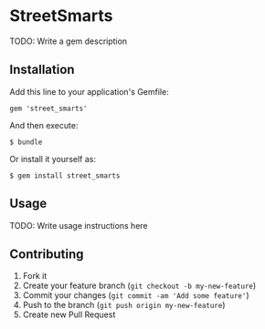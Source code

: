 # StreetSmarts

TODO: Write a gem description

## Installation

Add this line to your application's Gemfile:

    gem 'street_smarts'

And then execute:

    $ bundle

Or install it yourself as:

    $ gem install street_smarts

## Usage

TODO: Write usage instructions here

## Contributing

1. Fork it
2. Create your feature branch (`git checkout -b my-new-feature`)
3. Commit your changes (`git commit -am 'Add some feature'`)
4. Push to the branch (`git push origin my-new-feature`)
5. Create new Pull Request
